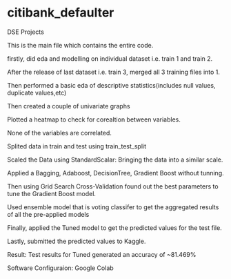 # citibank_defaulter
DSE Projects

This is the main file which contains the entire code.

firstly, did eda and modelling on individual dataset i.e. train 1 and train 2.

After the release of last dataset i.e. train 3, merged all 3 training files into 1.

Then performed a basic eda of descriptive statistics(includes null values, duplicate values,etc)

Then created a couple of univariate graphs 

Plotted a heatmap to check for corealtion between variables.

None of the variables are correlated.

Splited data in train and test using train_test_split

Scaled the Data using StandardScalar: Bringing the data into a similar scale.

Applied a Bagging, Adaboost, DecisionTree, Gradient Boost without tunning.

Then using Grid Search Cross-Validation found out the best parameters to tune the Gradient Boost model.

Used ensemble model that is voting classifer to get the aggregated results of all the pre-applied models

Finally, applied the Tuned model to get the predicted values for the test file.

Lastly, submitted the predicted values to Kaggle.

Result: Test results for Tuned  generated an accuracy of ~81.469%

Software Configuraion: Google Colab

